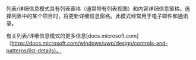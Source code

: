 ﻿列表/详细信息模式具有列表窗格（通常带有列表视图）和内容详细信息窗格。选择列表中的某个项目时，将更新详细信息窗格。此模式经常用于电子邮件和通讯录。

有关列表/详细信息模式的更多信息[docs.microsoft.com]（https://docs.microsoft.com/windows/uwp/design/controls-and-patterns/list-details）。